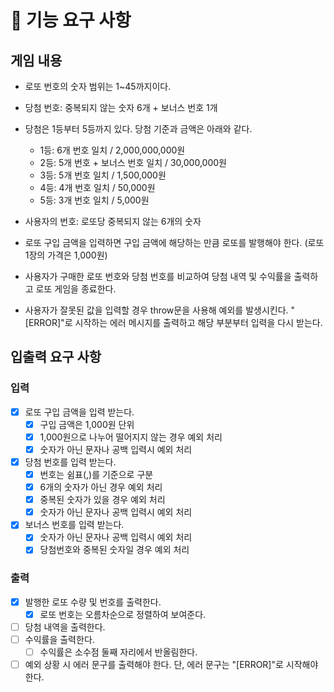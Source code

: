 # 🚀 기능 요구 사항

## 게임 내용

- 로또 번호의 숫자 범위는 1~45까지이다.
- 당첨 번호: 중복되지 않는 숫자 6개 + 보너스 번호 1개
- 당첨은 1등부터 5등까지 있다. 당첨 기준과 금액은 아래와 같다.

  - 1등: 6개 번호 일치 / 2,000,000,000원
  - 2등: 5개 번호 + 보너스 번호 일치 / 30,000,000원
  - 3등: 5개 번호 일치 / 1,500,000원
  - 4등: 4개 번호 일치 / 50,000원
  - 5등: 3개 번호 일치 / 5,000원

- 사용자의 번호: 로또당 중복되지 않는 6개의 숫자
- 로또 구입 금액을 입력하면 구입 금액에 해당하는 만큼 로또를 발행해야 한다. (로또 1장의 가격은 1,000원)
- 사용자가 구매한 로또 번호와 당첨 번호를 비교하여 당첨 내역 및 수익률을 출력하고 로또 게임을 종료한다.
- 사용자가 잘못된 값을 입력할 경우 throw문을 사용해 예외를 발생시킨다. "[ERROR]"로 시작하는 에러 메시지를 출력하고 해당 부분부터 입력을 다시 받는다.

## 입출력 요구 사항

### 입력

- [x] 로또 구입 금액을 입력 받는다.
  - [x] 구입 금액은 1,000원 단위
  - [x] 1,000원으로 나누어 떨어지지 않는 경우 예외 처리
  - [x] 숫자가 아닌 문자나 공백 입력시 예외 처리
- [x] 당첨 번호를 입력 받는다.
  - [x] 번호는 쉼표(,)를 기준으로 구분
  - [x] 6개의 숫자가 아닌 경우 예외 처리
  - [x] 중복된 숫자가 있을 경우 예외 처리
  - [x] 숫자가 아닌 문자나 공백 입력시 예외 처리
- [x] 보너스 번호를 입력 받는다.
  - [x] 숫자가 아닌 문자나 공백 입력시 예외 처리
  - [x] 당첨번호와 중복된 숫자일 경우 예외 처리

### 출력

- [x] 발행한 로또 수량 및 번호를 출력한다.
  - [x] 로또 번호는 오름차순으로 정렬하여 보여준다.
- [ ] 당첨 내역을 출력한다.
- [ ] 수익률을 출력한다.
  - [ ] 수익률은 소수점 둘째 자리에서 반올림한다.
- [ ] 예외 상황 시 에러 문구를 출력해야 한다. 단, 에러 문구는 "[ERROR]"로 시작해야 한다.
